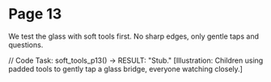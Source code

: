 # Page 13

We test the glass with soft tools first.
No sharp edges, only gentle taps and questions.

// Code Task: soft_tools_p13() → RESULT: "Stub."
[Illustration: Children using padded tools to gently tap a glass bridge, everyone watching closely.]
